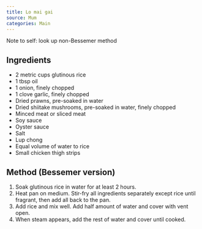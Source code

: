 ```yaml
---
title: Lo mai gai
source: Mum
categories: Main
---
```


Note to self: look up non-Bessemer method

## Ingredients
* 2 metric cups glutinous rice
* 1 tbsp oil
* 1 onion, finely chopped
* 1 clove garlic, finely chopped
* Dried prawns, pre-soaked in water
* Dried shiitake mushrooms, pre-soaked in water, finely chopped
* Minced meat or sliced meat
* Soy sauce
* Oyster sauce
* Salt
* Lup chong
* Equal volume of water to rice
* Small chicken thigh strips

## Method (Bessemer version)
1. Soak glutinous rice in water for at least 2 hours.
2. Heat pan on medium. Stir-fry all ingredients separately except rice until fragrant, then add all back to the pan.
3. Add rice and mix well. Add half amount of water and cover with vent open.
4. When steam appears, add the rest of water and cover until cooked.
